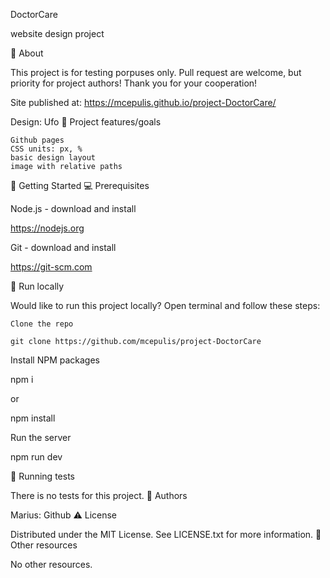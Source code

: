 DoctorCare

website design project

🌟 About

This project is for testing porpuses only. Pull request are welcome, but priority for project authors! Thank you for your cooperation!

Site published at: https://mcepulis.github.io/project-DoctorCare/

Design: Ufo
🎯 Project features/goals

    Github pages
    CSS units: px, %
    basic design layout
    image with relative paths

🧰 Getting Started
💻 Prerequisites

Node.js - download and install

https://nodejs.org

Git - download and install

https://git-scm.com

🏃 Run locally

Would like to run this project locally? Open terminal and follow these steps:

    Clone the repo

    git clone https://github.com/mcepulis/project-DoctorCare

Install NPM packages

npm i

or

npm install

Run the server

npm run dev

🧪 Running tests

There is no tests for this project.
🎅 Authors

Marius: Github
⚠️ License

Distributed under the MIT License. See LICENSE.txt for more information.
🔗 Other resources

No other resources.